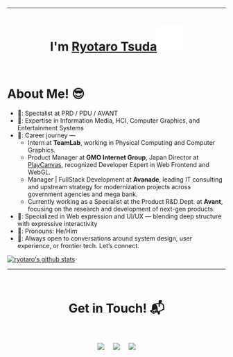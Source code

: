 <hr>
<h1 align="center">I'm <a href="https://github.com/ryotarotsuda-avantcorp">Ryotaro Tsuda<a><img src="https://github.com/Kathryn-Jie/Kathryn-Jie/blob/main/wave.gif" width="60px"/></h1>
<Br>
<h1>About Me! 😎</h1>

 - 🏢: Specialist at PRD / PDU / AVANT
 - 🧠: Expertise in Information Media, HCI, Computer Graphics, and Entertainment Systems
 - 💼: Career journey —
   - Intern at **TeamLab**, working in Physical Computing and Computer Graphics.
   - Product Manager at **GMO Internet Group**, Japan Director at [PlayCanvas](https://github.com/playcanvas), recognized Developer Expert in Web Frontend and WebGL.
   - Manager | FullStack Development at **Avanade**, leading IT consulting and upstream strategy for modernization projects across government agencies and mega bank.
   - Currently working as a Specialist at the Product R&D Dept. at **Avant**, focusing on the research and development of next-gen products.
 - 🎨: Specialized in Web expression and UI/UX — blending deep structure with expressive interactivity
 - 💬: Pronouns: He/Him
 - 🚀: Always open to conversations around system design, user experience, or frontier tech. Let’s connect.

[![ryotaro's github stats](https://github-readme-stats.vercel.app/api?username=ryotarotsuda-avantcorp&show_icons=true&theme=merko)](https://github.com/ryotarotsuda-avantcorp/github-readme-stats)
  
<hr>
<Br>
<h1 align="center">Get in Touch! 📬</h1>
<Br>
<p align="center">
<a href="https://www.linkedin.com/in/utautattaro" target="blank"><img align="center" src="https://img.shields.io/badge/Ryotaro Tsuda-0077B5?style=for-the-badge&logo=linkedin&logoColor=white" /></a> &nbsp;&nbsp;&nbsp;  <a href="mailto:ryotaro.tsuda@avantcorp.com" target="blank"><img align="center" src="https://img.shields.io/badge/ryotaro.tsuda@avantcorp.com-D14836?style=for-the-badge&logo=gmail&logoColor=white" /></a>    &nbsp;&nbsp;&nbsp;       <a href="https://www.github.com/utautattaro" target="blank"><img align="center" src="https://img.shields.io/badge/utautattaro-100000?style=for-the-badge&logo=github&logoColor=white" /></a>
</p>
